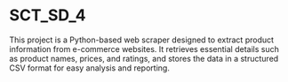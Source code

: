 # SCT_SD_4
This project is a Python-based web scraper designed to extract product information from e-commerce websites. It retrieves essential details such as product names, prices, and ratings, and stores the data in a structured CSV format for easy analysis and reporting.
